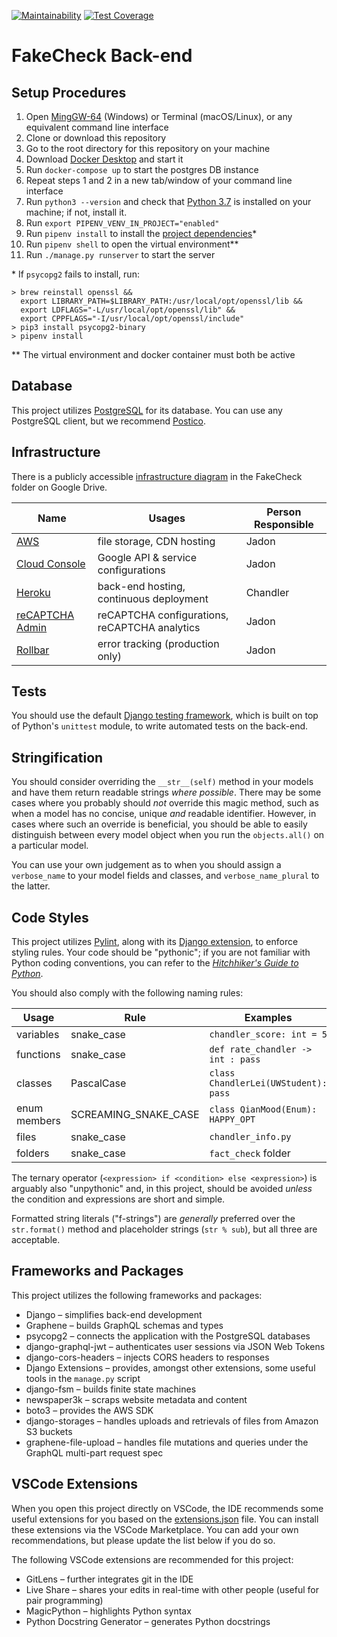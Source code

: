 [![Maintainability](https://api.codeclimate.com/v1/badges/97d1a684ce9148b3c2b2/maintainability)](https://codeclimate.com/repos/5efd15773789a301760000f7/maintainability)
[![Test Coverage](https://api.codeclimate.com/v1/badges/97d1a684ce9148b3c2b2/test_coverage)](https://codeclimate.com/repos/5efd15773789a301760000f7/test_coverage)

# FakeCheck Back-end

## Setup Procedures

1. Open [MingGW-64](https://sourceforge.net/projects/mingw-w64/) (Windows) or Terminal (macOS/Linux), or any equivalent command line interface
2. Clone or download this repository
3. Go to the root directory for this repository on your machine
4. Download [Docker Desktop](https://www.docker.com/products/docker-desktop) and start it
5. Run `docker-compose up` to start the postgres DB instance
6. Repeat steps 1 and 2 in a new tab/window of your command line interface
7. Run `python3 --version` and check that [Python 3.7](https://www.python.org/downloads/) is installed on your machine; if not, install it.
8. Run `export PIPENV_VENV_IN_PROJECT="enabled"`
9. Run `pipenv install` to install the [project dependencies](Pipfile)\*
10. Run `pipenv shell` to open the virtual environment\*\*
11. Run `./manage.py runserver` to start the server

\* If `psycopg2` fails to install, run:

```shell
> brew reinstall openssl &&
  export LIBRARY_PATH=$LIBRARY_PATH:/usr/local/opt/openssl/lib &&
  export LDFLAGS="-L/usr/local/opt/openssl/lib" &&
  export CPPFLAGS="-I/usr/local/opt/openssl/include"
> pip3 install psycopg2-binary
> pipenv install
```

\*\* The virtual environment and docker container must both be active

## Database

This project utilizes [PostgreSQL](https://www.postgresql.org/) for its database. You can use any PostgreSQL client, but we recommend [Postico](https://eggerapps.at/postico/).

## Infrastructure

There is a publicly accessible [infrastructure diagram](https://app.diagrams.net/#G1tL5VqGfF9K73nWqdyFTNIqNhhN7EQQF9) in the FakeCheck folder on Google Drive.

| Name                                                             | Usages                                        | Person Responsible |
| ---------------------------------------------------------------- | --------------------------------------------- | ------------------ |
| [AWS](https://aws.amazon.com/)                                   | file storage, CDN hosting                     | Jadon              |
| [Cloud Console](https://console.cloud.google.com/home/dashboard) | Google API & service configurations           | Jadon              |
| [Heroku](https://dashboard.heroku.com/)                          | back-end hosting, continuous deployment       | Chandler           |
| [reCAPTCHA Admin](https://www.google.com/recaptcha/admin)        | reCAPTCHA configurations, reCAPTCHA analytics | Jadon              |
| [Rollbar](https://rollbar.com/)                                  | error tracking (production only)              | Jadon              |

## Tests

You should use the default [Django testing framework](https://docs.djangoproject.com/en/3.0/topics/testing/), which is built on top of Python's `unittest` module, to write automated tests on the back-end.

## Stringification

You should consider overriding the `__str__(self)` method in your models and have them return readable strings _where possible_. There may be some cases where you probably should _not_ override this magic method, such as when a model has no concise, unique _and_ readable identifier. However, in cases where such an override is beneficial, you should be able to easily distinguish between every model object when you run the `objects.all()` on a particular model.

You can use your own judgement as to when you should assign a `verbose_name` to your model fields and classes, and `verbose_name_plural` to the latter.

## Code Styles

This project utilizes [Pylint](https://pypi.org/project/pylint/), along with its [Django extension](https://pypi.org/project/pylint-django/), to enforce styling rules. Your code should be "pythonic"; if you are not familiar with Python coding conventions, you can refer to the [_Hitchhiker's Guide to Python_](https://docs.python-guide.org/writing/style/).

You should also comply with the following naming rules:

| Usage        | Rule                 | Examples                             |
| ------------ | -------------------- | ------------------------------------ |
| variables    | snake_case           | `chandler_score: int = 5`            |
| functions    | snake_case           | `def rate_chandler -> int : pass`    |
| classes      | PascalCase           | `class ChandlerLei(UWStudent): pass` |
| enum members | SCREAMING_SNAKE_CASE | `class QianMood(Enum): HAPPY_OPT`    |
| files        | snake_case           | `chandler_info.py`                   |
| folders      | snake_case           | `fact_check` folder                  |

The ternary operator (`<expression> if <condition> else <expression>`) is arguably also "unpythonic" and, in this project, should be avoided _unless_ the condition and expressions are short and simple.

Formatted string literals ("f-strings") are _generally_ preferred over the `str.format()` method and placeholder strings (`str % sub`), but all three are acceptable.

## Frameworks and Packages

This project utilizes the following frameworks and packages:

- Django &ndash; simplifies back-end development
- Graphene &ndash; builds GraphQL schemas and types
- psycopg2 &ndash; connects the application with the PostgreSQL databases
- django-graphql-jwt &ndash; authenticates user sessions via JSON Web Tokens
- django-cors-headers &ndash; injects CORS headers to responses
- Django Extensions &ndash; provides, amongst other extensions, some useful tools in the `manage.py` script
- django-fsm &ndash; builds finite state machines
- newspaper3k &ndash; scraps website metadata and content
- boto3 &ndash; provides the AWS SDK
- django-storages &ndash; handles uploads and retrievals of files from Amazon S3 buckets
- graphene-file-upload &ndash; handles file mutations and queries under the GraphQL multi-part request spec

## VSCode Extensions

When you open this project directly on VSCode, the IDE recommends some useful extensions for you based on the
[extensions.json](.vscode/extensions.json) file. You can install these extensions via the VSCode Marketplace. You can add your own recommendations, but please update the list below if you do so.

The following VSCode extensions are recommended for this project:

- GitLens &ndash; further integrates git in the IDE
- Live Share &ndash; shares your edits in real-time with other people (useful for pair programming)
- MagicPython &ndash; highlights Python syntax
- Python Docstring Generator &ndash; generates Python docstrings
